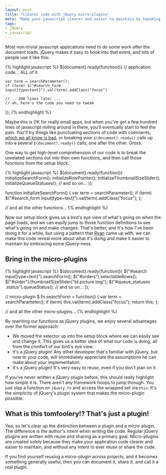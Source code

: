 ```yaml
---
layout: post
title: "Clearer code with jQuery micro-plugins"
meta: "Make your javascript clearer and easier to maintain by tweaking a common pattern."
tags:
- jQuery
- javascript
---
```


Most non-trivial javascript applications need to do some work after the document
loads.  jQuery makes it easy to hook into that event, and lots of people use it
like this:

{% highlight javascript %}
  $(document).ready(function(){
    // application code... ALL of it

    var term = searchParameter();
    if (term) $("#search_form input[type=text]").val(term).addClass("focus")

    // .. 200 lines later ...
    // ah, here's the code you need to tweak
  });
{% endhighlight %}

Maybe this is OK for really small apps, but when you've got a few hundred lines
of javascript milling around in there, you'll eventually start to feel the pain.
You'll try things like punctuating sections of code with comments, [which we all
know is bad](http://google.com?q=comments+are+code+smell), or breaking your
`$(document).ready()` calls up into a several `$(document).ready()` calls, one after the other.
_Gross_.

One way to get high-level comprehension of our code is to break the unrelated
sections out into their own functions, and then call those functions from the
setup block.

{% highlight javascript %}
  $(document).ready(function(){
    initializeSearchForm();
    initializeRowPointer();
    initializeThumbnailSizeSlider();
    initializeQueueStatuses();
    // and so on...
  });

  function initializeSearchForm() {
    var term = searchParameter();
    if (term) $("#search_form input[type=text]").val(term).addClass("focus");
  };

  // and all the other functions...
{% endhighlight %}

Now our setup block gives us a bird's eye view of what's going
on when the page loads, and we can easily jump to those function definitions to
see what's going on and make changes.  That's better, and it's how I've been
doing it for a while, but using a pattern that [Ryan](http://twitter.com/rmm5t)
came up with, we can make this code reveal more about what it's doing and make
it easier to maintain by embracing some jQuery-ness.

## Bring in the micro-plugins

{% highlight javascript %}
  $(document).ready(function(){
    $("#search input[type=text]").searchForm();
    $("#orders").selectableRows();
    $("#slider").thumbnailSizeSlider("td.picture img");
    $("#queue_statuses .status").queueStatus();
    // and so on...
  });

  // micro-plugin
  $.fn.searchForm = function() {
    var term = searchParameter();
    if (term) this.val(term).addClass("focus");
    return this;
  };

  // and all the other micro-plugins...
{% endhighlight %}

By rewriting our functions as jQuery plugins, we enjoy several advantages
over the former approach:

- We moved the selector up into the setup block where we can easily see and
	change it.  This gives us a better idea of what our code is doing, all
	from the comfort of our bird's eye view.
- It's a jQuery plugin!  Any other developer that's familiar with jQuery, but
	new to your code, will immediately appreciate the assumptions he can make
	about your implementation.
- It's a jQuery plugin!  It's very easy to reuse, even if you don't plan on it.

If you've never written a jQuery plugin before, this should really
highlight how _simple_ it is.  There aren't any framework hoops to jump through.
You just slap a function on `jQuery.fn` and access the wrapped set via `this`.
It's the simplicity of jQuery's plugin system that makes the micro-plugin
possible.

## What is this tomfoolery!? That's just a plugin!

Yea, so let's clear up the distinction between a plugin and a micro-plugin. The
difference is the author's intent when writing the code.  Regular jQuery plugins
are written with reuse and sharing as a primary goal.
Micro-plugins are created solely because they make your application code clearer
and easier to maintain, and without any intent to ever reuse or share the code.

If you find yourself reusing a micro-plugin across projects, and it becomes
something generally useful, then you can document it, share it, and call
it a real plugin.
